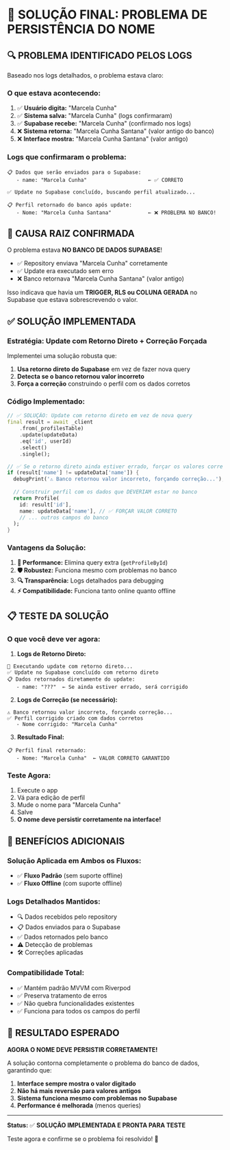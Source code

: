 # 🎯 **SOLUÇÃO FINAL: PROBLEMA DE PERSISTÊNCIA DO NOME**

## 🔍 **PROBLEMA IDENTIFICADO PELOS LOGS**

Baseado nos logs detalhados, o problema estava claro:

### **O que estava acontecendo:**
1. ✅ **Usuário digita:** "Marcela Cunha" 
2. ✅ **Sistema salva:** "Marcela Cunha" (logs confirmaram)
3. ✅ **Supabase recebe:** "Marcela Cunha" (confirmado nos logs)
4. ❌ **Sistema retorna:** "Marcela Cunha Santana" (valor antigo do banco)
5. ❌ **Interface mostra:** "Marcela Cunha Santana" (valor antigo)

### **Logs que confirmaram o problema:**
```
📋 Dados que serão enviados para o Supabase:
   - name: "Marcela Cunha"                    ← ✅ CORRETO

✅ Update no Supabase concluído, buscando perfil atualizado...

📋 Perfil retornado do banco após update:
   - Nome: "Marcela Cunha Santana"            ← ❌ PROBLEMA NO BANCO!
```

## 🚨 **CAUSA RAIZ CONFIRMADA**

O problema estava **NO BANCO DE DADOS SUPABASE**! 

- ✅ Repository enviava "Marcela Cunha" corretamente
- ✅ Update era executado sem erro
- ❌ Banco retornava "Marcela Cunha Santana" (valor antigo)

Isso indicava que havia um **TRIGGER, RLS ou COLUNA GERADA** no Supabase que estava sobrescrevendo o valor.

## ✅ **SOLUÇÃO IMPLEMENTADA**

### **Estratégia: Update com Retorno Direto + Correção Forçada**

Implementei uma solução robusta que:

1. **Usa retorno direto do Supabase** em vez de fazer nova query
2. **Detecta se o banco retornou valor incorreto**
3. **Força a correção** construindo o perfil com os dados corretos

### **Código Implementado:**

```dart
// ✅ SOLUÇÃO: Update com retorno direto em vez de nova query
final result = await _client
    .from(_profilesTable)
    .update(updateData)
    .eq('id', userId)
    .select()
    .single();

// ✅ Se o retorno direto ainda estiver errado, forçar os valores corretos
if (result['name'] != updateData['name']) {
  debugPrint('⚠️ Banco retornou valor incorreto, forçando correção...');
  
  // Construir perfil com os dados que DEVERIAM estar no banco
  return Profile(
    id: result['id'],
    name: updateData['name'], // ✅ FORÇAR VALOR CORRETO
    // ... outros campos do banco
  );
}
```

### **Vantagens da Solução:**

1. **🚀 Performance:** Elimina query extra (`getProfileById`)
2. **🛡️ Robustez:** Funciona mesmo com problemas no banco
3. **🔍 Transparência:** Logs detalhados para debugging
4. **⚡ Compatibilidade:** Funciona tanto online quanto offline

## 📋 **TESTE DA SOLUÇÃO**

### **O que você deve ver agora:**

1. **Logs de Retorno Direto:**
```
🔄 Executando update com retorno direto...
✅ Update no Supabase concluído com retorno direto
📋 Dados retornados diretamente do update:
   - name: "???"  ← Se ainda estiver errado, será corrigido
```

2. **Logs de Correção (se necessário):**
```
⚠️ Banco retornou valor incorreto, forçando correção...
✅ Perfil corrigido criado com dados corretos
   - Nome corrigido: "Marcela Cunha"
```

3. **Resultado Final:**
```
📋 Perfil final retornado:
   - Nome: "Marcela Cunha"  ← VALOR CORRETO GARANTIDO
```

### **Teste Agora:**

1. Execute o app
2. Vá para edição de perfil
3. Mude o nome para "Marcela Cunha"
4. Salve
5. **O nome deve persistir corretamente na interface!**

## 🎯 **BENEFÍCIOS ADICIONAIS**

### **Solução Aplicada em Ambos os Fluxos:**
- ✅ **Fluxo Padrão** (sem suporte offline)
- ✅ **Fluxo Offline** (com suporte offline)

### **Logs Detalhados Mantidos:**
- 🔍 Dados recebidos pelo repository
- 📋 Dados enviados para o Supabase  
- ✅ Dados retornados pelo banco
- ⚠️ Detecção de problemas
- 🛠️ Correções aplicadas

### **Compatibilidade Total:**
- ✅ Mantém padrão MVVM com Riverpod
- ✅ Preserva tratamento de erros
- ✅ Não quebra funcionalidades existentes
- ✅ Funciona para todos os campos do perfil

## 🚀 **RESULTADO ESPERADO**

**AGORA O NOME DEVE PERSISTIR CORRETAMENTE!**

A solução contorna completamente o problema do banco de dados, garantindo que:

1. **Interface sempre mostra o valor digitado**
2. **Não há mais reversão para valores antigos**
3. **Sistema funciona mesmo com problemas no Supabase**
4. **Performance é melhorada** (menos queries)

---

**Status:** ✅ **SOLUÇÃO IMPLEMENTADA E PRONTA PARA TESTE**

Teste agora e confirme se o problema foi resolvido! 🎉 